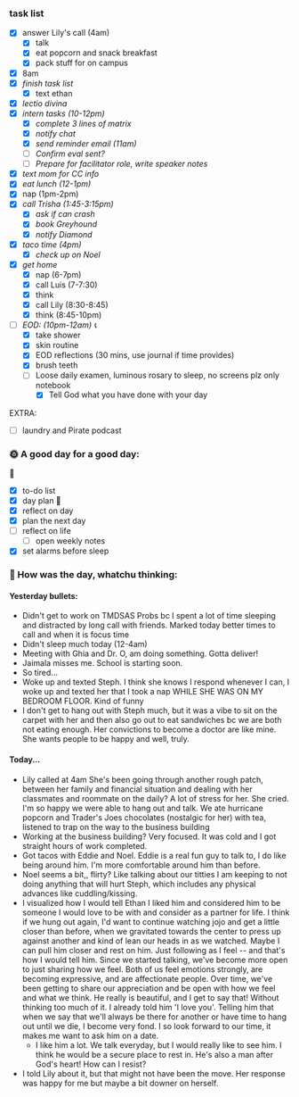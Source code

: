 ### task list
- [x] answer Lily's call (4am)
	- [x] talk
	- [x] eat popcorn and snack breakfast
	- [x] pack stuff for on campus
- [x] 8am
- [x] *finish task list*
	- [x] text ethan
- [x] *lectio divina*
- [x] *intern tasks (10-12pm)*
	- [x] *complete 3 lines of matrix*
	- [x] *notify chat*
	- [x] *send reminder email (11am)*
	- [ ] *Confirm eval sent?*
	- [ ] *Prepare for facilitator role, write speaker notes*
- [x] *text mom for CC info*
- [x] *eat lunch (12-1pm)*
- [x] nap (1pm-2pm)
- [x] *call Trisha (1:45-3:15pm)*
	- [x] *ask if can crash*
	- [x] *book Greyhound*
	- [x] *notify Diamond*
- [x] *taco time (4pm)*
	- [x] *check up on Noel*
- [x] *get home*
	- [x] nap (6-7pm)
	- [x] call Luis (7-7:30)
	- [x] think
	- [x] call Lily (8:30-8:45)
	- [x] think (8:45-10pm)
- [ ] *EOD: (10pm-12am) 📞*
	- [x] take shower
	- [x] skin routine
	- [x] EOD reflections (30 mins, use journal if time provides)
	- [x] brush teeth
	- [ ] Loose daily examen, luminous rosary to sleep, no screens plz only notebook
		- [x] Tell God what you have done with your day

EXTRA:
- [ ] laundry and Pirate podcast
### 🌞 A good day for a good day:
🌻
- [x] to-do list
- [x] day plan
🌼
- [x] reflect on day
- [x] plan the next day
- [ ] reflect on life
	- [ ] open weekly notes
- [x] set alarms before sleep
### 📝 How was the day, whatchu thinking:

#### Yesterday bullets:
- Didn't get to work on TMDSAS
	Probs bc I spent a lot of time sleeping and distracted by long call with friends. Marked today better times to call and when it is focus time
- Didn't sleep much today (12-4am)
- Meeting with Ghia and Dr. O, am doing something. Gotta deliver!
- Jaimala misses me. School is starting soon.
- So tired...
- Woke up and texted Steph. I think she knows I respond whenever I can, I woke up and texted her that I took a nap WHILE SHE WAS ON MY BEDROOM FLOOR. Kind of funny
- I don't get to hang out with Steph much, but it was a vibe to sit on the carpet with her and then also go out to eat sandwiches bc we are both not eating enough. Her convictions to become a doctor are like mine. She wants people to be happy and well, truly.

#### Today...
- Lily called at 4am
	She's been going through another rough patch, between her family and financial situation and dealing with her classmates and roommate on the daily? A lot of stress for her. She cried. I'm so happy we were able to hang out and talk. We ate hurricane popcorn and Trader's Joes chocolates (nostalgic for her) with tea, listened to trap on the way to the business building
- Working at the business building? Very focused. It was cold and I got straight hours of work completed.
- Got tacos with Eddie and Noel. Eddie is a real fun guy to talk to, I do like being around him. I'm more comfortable around him than before.
- Noel seems a bit,, flirty? Like talking about our titties
	I am keeping to not doing anything that will hurt Steph, which includes any physical advances like cuddling/kissing.
- I visualized how I would tell Ethan I liked him and considered him to be someone I would love to be with and consider as a partner for life.
	I think if we hung out again, I'd want to continue watching jojo and get a little closer than before, when we gravitated towards the center to press up against another and kind of lean our heads in as we watched. Maybe I can pull him closer and rest on him. Just following as I feel -- and that's how I would tell him. Since we started talking, we've become more open to just sharing how we feel. Both of us feel emotions strongly, are becoming expressive, and are affectionate people. Over time, we've been getting to share our appreciation and be open with how we feel and what we think. He really is beautiful, and I get to say that! Without thinking too much of it. I already told him 'I love you'. Telling him that when we say that we'll always be there for another or have time to hang out until we die, I become very fond. I so look forward to our time, it makes me want to ask him on a date.
	- I like him a lot. We talk everyday, but I would really like to see him. I think he would be a secure place to rest in. He's also a man after God's heart! How can I resist?
- I told Lily about it, but that might not have been the move. Her response was happy for me but maybe a bit downer on herself. 